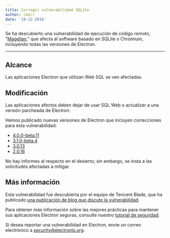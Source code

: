 ```yaml
---
title: Corregir vulnerabilidad SQLite
author: ckerr
date: '18-12-2018'
---
```


Se ha descubierto una vulnerabilidad de ejecución de código remoto, "[Magellan](https://blade.tencent.com/magellan/index_en.html)," que afecta al software basado en SQLite o Chromium, incluyendo todas las versiones de Electron.

---

## Alcance

Las aplicaciones Electron que utilizan Web SQL se ven afectadas.


## Modificación

Las aplicaciones afectos deben dejar de usar SQL Web o actualizar a una versión parcheada de Electron.

Hemos publicado nuevas versiones de Electron que incluyen correcciones para esta vulnerabilidad:
  * [4.0.0-beta.11](https://github.com/electron/electron/releases/tag/v4.0.0-beta.11)
  * [3.1.0-beta.4](https://github.com/electron/electron/releases/tag/v3.1.0-beta.4)
  * [3.0.13](https://github.com/electron/electron/releases/tag/v3.0.13)
  * [2.0.16](https://github.com/electron/electron/releases/tag/v2.0.16)

No hay informes al respecto en el desierto; sin embargo, se insta a las solicitudes afectadas a mitigar.

## Más información

Esta vulnerabilidad fue descubierta por el equipo de Tencent Blade, que ha publicado [una publicación de blog que discute la vulnerabilidad](https://blade.tencent.com/magellan/index_en.html).

Para obtener más información sobre las mejores prácticas para mantener sus aplicaciones Electron seguras, consulte nuestro [tutorial de seguridad](https://electronjs.org/docs/tutorial/security).

Si desea reportar una vulnerabilidad en Electron, envíe un correo electrónico a security@electronjs.org.
